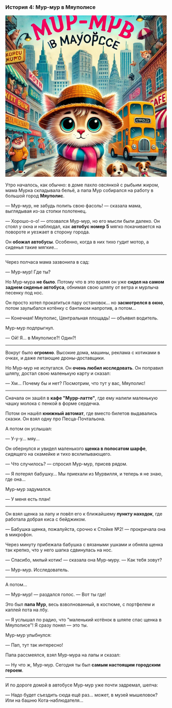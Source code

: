 ### **История 4: Мур-мур в Мяуполисе**

![story-4](../_assets/img/story-4.webp)

Утро началось, как обычно: в доме пахло овсянкой с рыбьим жиром, мама Мурка складывала бельё, а папа Мур собирался на работу в большой город **Мяуполис**.

— Мур-мур, не забудь полить свою фасоль! — сказала мама, выглядывая из-за стопки полотенец.

— Хорошо-о-о! — отозвался Мур-мур, но его мысли были далеко. Он стоял у окна и наблюдал, как **автобус номер 5** мягко покачивается на повороте и уезжает в сторону города.

Он **обожал автобусы**. Особенно, когда в них тихо гудит мотор, а сиденья такие мягкие…

---

Через полчаса мама зазвонила в сад:

— Мур-мур! Где ты?

Но Мур-мура **не было**. Потому что в это время он уже **сидел на самом заднем сиденье автобуса**, обнимая свою шляпу от ветра и мурлыча песенку под нос.

Он просто хотел прокатиться пару остановок… но **засмотрелся в окно**, потом заулыбался котёнку с бантиком напротив, а потом…

— Конечная! Мяуполис, Центральная площадь! — объявил водитель.

Мур-мур подпрыгнул.

— Ой! Я... в Мяуполисе?! Один?!

---

Вокруг было **огромно**. Высокие дома, машины, реклама с котиками в очках, и даже летающие дроны-доставщики.

Но Мур-мур не испугался. Он **очень любил исследовать**. Он поправил шляпу, достал свою маленькую карту и сказал:

— Хм… Почему бы и нет? Посмотрим, что тут у вас, Мяуполис!

---

Сначала он зашёл в **кафе "Мурр-латте"**, где ему налили маленькую чашку молока с пенкой в форме сердечка.

Потом он нашёл **книжный автомат**, где вместо билетов выдавались сказки. Он взял одну про Песца-Почтальона.

А потом он услышал:

— У-у-у... мяу...

Он обернулся и увидел маленького **щенка в полосатом шарфе**, сидящего на скамейке и тихо всхлипывающего.

— Что случилось? — спросил Мур-мур, присев рядом.

— Я потерял бабушку... Мы приехали из Мурвилля, и теперь я не знаю, где она...

Мур-мур задумался.

— У меня есть план!

---

Он взял щенка за лапу и повёл его к ближайшему **пункту находок**, где работала добрая киса с бейджиком.

— Бабушка щенка, пожалуйста, срочно к Стойке №2! — прокричала она в микрофон.

Через минуту прибежала бабушка с вязаными ушками и обняла щенка так крепко, что у него шапка сдвинулась на нос.

— Спасибо, милый котик! — сказала она Мур-муру. — Как тебя зовут?

— Мур-мур. Исследователь.

---

А потом...

— Мур-мур! — раздался голос. — Вот ты где!

Это был **папа Мур**, весь взволнованный, в костюме, с портфелем и каплей пота на лбу.

— Я услышал по радио, что "маленький котёнок в шляпе спас щенка в Мяуполисе"! Я сразу понял — это ты.

Мур-мур улыбнулся:

— Пап, тут так интересно!

Папа рассмеялся, взял Мур-мура на лапы и сказал:

— Ну что ж, Мур-мур. Сегодня ты был **самым настоящим городским героем**.

---

И по дороге домой в автобусе Мур-мур уже почти задремал, шепча:

— Надо будет съездить сюда ещё раз… может, в музей мышеловок? Или на башню Кота-наблюдателя...
